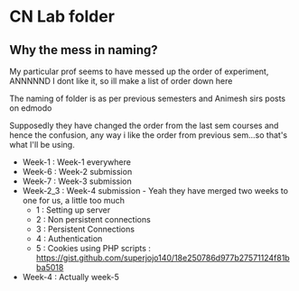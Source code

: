 ﻿# CN Lab folder 


## Why the mess in naming?

My particular prof seems to have messed up the order of experiment, ANNNNND I dont like it, so ill make a list of order down here 

The naming of folder is as per previous semesters and Animesh sirs posts on edmodo


Supposedly they have changed the order from the last sem courses and hence the confusion, any 
way i like the order from previous sem...so that's what I'll be using.

- Week-1 : Week-1 everywhere 
- Week-6 : Week-2 submission 
- Week-7 : Week-3 submission  
- Week-2_3 : Week-4 submission - Yeah they have merged two weeks to one for us, a little too much 
  - 1 : Setting up server 
  - 2 : Non persistent connections 
  - 3 : Persistent Connections
  - 4 : Authentication 
  - 5 : Cookies using PHP scripts : https://gist.github.com/superjojo140/18e250786d977b27571124f81bba5018
- Week-4 : Actually week-5
